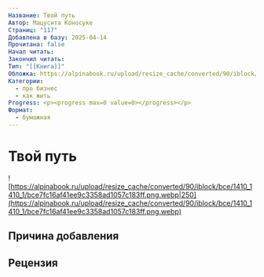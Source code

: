 ```yaml
---
Название: Твой путь
Автор: Мацусита Коносуке
Страниц: "117"
Добавлена в базу: 2025-04-14
Прочитана: false
Начал читать: 
Закончил читать: 
Тип: "[[Книга]]"
Обложка: https://alpinabook.ru/upload/resize_cache/converted/90/iblock/bce/1410_1410_1/bce7fc16af41ee9c3358ad1057c183ff.png.webp
Категории:
  - про бизнес
  - как жить
Progress: <p><progress max=0 value=0></progress></p>
Формат:
  - бумажная
---
```

# Твой путь

![https://alpinabook.ru/upload/resize_cache/converted/90/iblock/bce/1410_1410_1/bce7fc16af41ee9c3358ad1057c183ff.png.webp|250](https://alpinabook.ru/upload/resize_cache/converted/90/iblock/bce/1410_1410_1/bce7fc16af41ee9c3358ad1057c183ff.png.webp)

## Причина добавления


## Рецензия